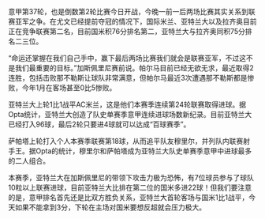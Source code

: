 意甲第37轮，也是倒数第2轮比赛今日开战，今晚一前一后两场比赛其实关系到联赛亚军之争。在尤文已经提前夺冠的情况下，国际米兰、亚特兰大以及拉齐奥目前正在竞争联赛第二名，目前国米积76分排名第二，亚特兰大与拉齐奥同积75分排名二三位。

“命运还掌握在我们自己手中，赢下最后两场比赛我们就会是联赛亚军，不过这不是我们最重要的目标。”加斯佩里尼赛前说。帕尔马目前已经无欲无求，最近取得2连胜，包括击败那不勒斯让球队非常满意，但帕尔马最近3次遭遇那不勒斯都是惨败，今年1月在客场甚至0比5惨败。

亚特兰大上轮1比1战平AC米兰，这是他们本赛季连续第24轮联赛取得进球。据Opta统计，亚特兰大创造了队史单赛季意甲连续进球场数新纪录。目前亚特兰大已经打入96球，最后2轮只要进4球就可以达成“百球赛季”。

萨帕塔上轮打入个人本赛季联赛第18球，从而追平队友穆里尔，并列队内联赛射手王。据Opta的统计，穆里尔和萨帕塔成为亚特兰大队史单赛季意甲中进球最多的二人组合。

本赛季，亚特兰大在加斯佩里尼的带领下攻击力极为恐怖，有7位球员参与了球队10粒以上联赛进球，目前亚特兰大比排在第二位的国米多进22球！但我们要注意的是，意甲排名首先还是比双方胜负关系，亚特兰大首轮客场与国米1比1战平，今天如果不能拿到3分，下轮在主场对国米要想反超就会压力极大。
